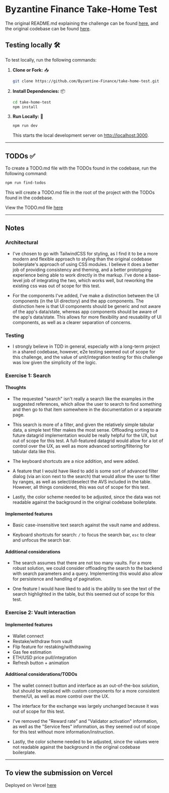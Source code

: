 # Byzantine Finance Take-Home Test

The original README.md explaining the challenge can be found [here](./docs/README.md), and the original codebase can be found [here](https://github.com/Byzantine-Finance/take-home-test).

## Testing locally 🛠️

To test locally, run the following commands:

1. **Clone or Fork:** 📥

   ```bash
   git clone https://github.com/Byzantine-Finance/take-home-test.git
   ```

2. **Install Dependencies:** 📦

   ```bash
   cd take-home-test
   npm install
   ```

3. **Run Locally:** 🚀

   ```bash
   npm run dev
   ```

   This starts the local development server on [http://localhost:3000](http://localhost:3000).

---

## TODOs ✅

To create a TODO.md file with the TODOs found in the codebase, run the following command:

```bash
npm run find-todos
```

This will create a TODO.md file in the root of the project with the TODOs found in the codebase.

View the TODO.md file [here](./TODO.md)

---

## Notes

### Architectural

* I've chosen to go with TailwindCSS for styling, as I find it to be a more modern and flexible approach to styling than the original codebase boilerplate's approach of using CSS modules. I believe it does a better job of providing consistency and theming, and a better prototyping experience being able to work directly in the markup. I've done a base-level job of integrating the two, which works well, but reworking the existing css was out of scope for this test.

* For the components I've added, I've make a distinction between the UI components (in the UI directory) and the app components. The distinction here is that UI components should be generic and not aware of the app's data/state, whereas app components should be aware of the app's data/state. This allows for more flexibility and reusability of UI components, as well as a clearer separation of concerns.

### Testing

* I strongly believe in TDD in general, especially with a long-term project in a shared codebase, however, e2e testing seemed out of scope for this challenge, and the value of unit/integration testing for this challenge was low given the simplicity of the logic.

### Exercise 1: Search

#### Thoughts

* The requested "search" isn't really a search like the examples in the suggested references, which allow the user to search to find something and then go to that item somewhere in the documentation or a separate page.

* This search is more of a filter, and given the relatively simple tabular data, a simple text filter makes the most sense. Offloading sorting to a future datagrid implementation would be really helpful for the UX, but out of scope for this test. A full-featured datagrid would allow for a lot of control over the UX, as well as more advanced sorting/filtering for tabular data like this.

* The keyboard shortcuts are a nice addition, and were added.

* A feature that I would have liked to add is some sort of advanced filter dialog (via an icon next to the search) that would allow the user to filter by ranges, as well as select/deselect the AVS included in the table. However, all things considered, this was out of scope for this test.

* Lastly, the color scheme needed to be adjusted, since the data was not readable against the background in the original codebase boilerplate.

#### Implemented features

* Basic case-insensitive text search against the vault name and address.

* Keyboard shortcuts for search: `/` to focus the search bar, `esc` to clear and unfocus the search bar.

#### Additional considerations

* The search assumes that there are not too many vaults. For a more robust solution, we could consider offloading the search to the backend with search parameters and a query. Implementing this would also allow for persistence and handling of pagination.

* One feature I would have liked to add is the ability to see the text of the search highlighted in the table, but this seemed out of scope for this test.

### Exercise 2: Vault interaction

#### Implemented features

* Wallet connect
* Restake/withdraw from vault
* Flip feature for restaking/withdrawing
* Gas fee estimation
* ETH/USD price pull/integration
* Refresh button + animation

#### Additional considerations/TODOs

* The wallet connect button and interface as an out-of-the-box solution, but should be replaced with custom components for a more consistent theme/UI, as well as more control over the UX.

* The interface for the exchange was largely unchanged because it was out of scope for this test.

* I've removed the "Reward rate" and "Validator activation" information, as well as the "Service fees" information, as they seemed out of scope for this test without more information/instruction.

* Lastly, the color scheme needed to be adjusted, since the values were not readable against the background in the original codebase boilerplate.

---

## To view the submission on Vercel

Deployed on Vercel [here](https://byzantine-finance-take-home-test.vercel.app/)
